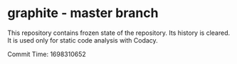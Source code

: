 # graphite - master branch

This repository contains frozen state of the repository.
Its history is cleared. It is used only for static code
analysis with Codacy.

Commit Time: 1698310652